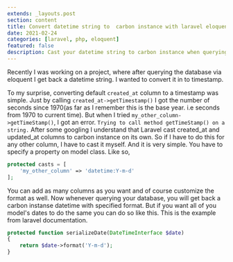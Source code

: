 ```yaml
---
extends: _layouts.post
section: content
title: Convert datetime string to  carbon instance with laravel eloquent
date: 2021-02-24
categories: [laravel, php, eloquent]
featured: false
description: Cast your datetime string to carbon instance when querying with laravel eloquent.
---
```


Recently I was working on a project, where after querying the database via eloquent I get back a datetime string. I wanted to convert it in to timestamp.

To my surprise, converting default `created_at` column to a timestamp was simple. Just by calling `created_at->getTimestamp()` I got the number of seconds since 1970(as far as I remember this is the base year. i.e seconds from 1970 to current time).
But when I tried `my_other_column->getTimeStamp()`, I got an error.
`Trying to call method getTimeStamp() on a string.`
After some googling I understand that Laravel cast created_at and updated_at columns to carbon instance on its own. So if I have to do this for any other column, I have to cast it myself.
And it is very simple. You have to specify a property on model class.
Like so,

```php
protected casts = [
    'my_other_column' => 'datetime:Y-m-d'
];
```

You can add as many columns as you want and of course customize the format as well.
Now whenever querying your database, you will get back a carbon instanse datetime with specified format.
But if you want all of you model's dates to do the same you can do so like this.
This is the example from laravel documentation.

```php
protected function serializeDate(DateTimeInterface $date)
{
    return $date->format('Y-m-d');
}
```
